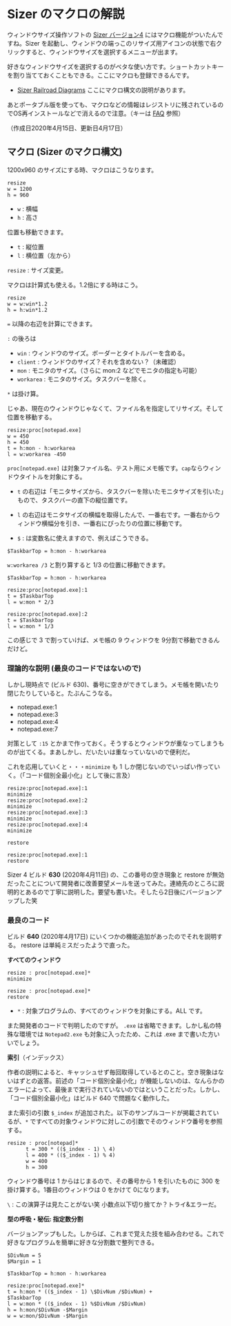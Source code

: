 # Sizer のマクロの解説
ウィンドウサイズ操作ソフトの [Sizer バージョン4](http://www.brianapps.net/sizer4/) にはマクロ機能がついたんですね。Sizer を起動し、ウィンドウの端っこのリサイズ用アイコンの状態で右クリックすると、ウィンドウサイズを選択するメニューが出ます。

好きなウィンドウサイズを選択するのがベタな使い方です。ショートカットキーを割り当てておくこともできる。ここにマクロも登録できるんです。

- [Sizer Railroad Diagrams](http://www.brianapps.net/sizer4/rail.html) ここにマクロ構文の説明があります。

あとポータブル版を使っても、マクロなどの情報はレジストリに残されているのでOS再インストールなどで消えるので注意。（キーは [FAQ](http://www.brianapps.net/sizer/faq.html) 参照）

（作成日2020年4月15日、更新日4月17日）

## マクロ (Sizer のマクロ構文)
1200x960 のサイズにする時、マクロはこうなります。

```
resize
w = 1200
h = 960
```

- `w` : 横幅
- `h` : 高さ

位置も移動できます。
- `t` : 縦位置
- `l` : 横位置（左から）

`resize` : サイズ変更。

マクロは計算式も使える。1.2倍にする時はこう。
```
resize
w = w:win*1.2
h = h:win*1.2
```
`=` 以降の右辺を計算にできます。

`:` の後ろは
- `win` : ウィンドウのサイズ。ボーダーとタイトルバーを含める。
- `client` : ウィンドウのサイズ？それを含めない？（未確認）
- `mon` : モニタのサイズ。（さらに mon:2 などでモニタの指定も可能）
- `workarea` : モニタのサイズ。タスクバーを除く。

`*` は掛け算。

じゃあ、現在のウィンドウじゃなくて、ファイル名を指定してリサイズ。そして位置を移動する。
```
resize:proc[notepad.exe]
w = 450
h = 450
t = h:mon - h:workarea
l = w:workarea -450
```

`proc[notepad.exe]` は対象ファイル名、テスト用にメモ帳です。`cap`ならウィンドウタイトルを対象にする。

- `t` の右辺は「モニタサイズから、タスクバーを除いたモニタサイズを引いた」もので、タスクバーの直下の縦位置です。
- `l` の右辺はモニタサイズの横幅を取得したんで、一番右です。一番右からウィンドウ横幅分を引き、一番右にぴったりの位置に移動です。

- `$` : は変数名に使えますので、例えばこうできる。

`$TaskbarTop = h:mon - h:workarea`

`w:workarea /3` と割り算すると 1/3 の位置に移動できます。


```
$TaskbarTop = h:mon - h:workarea

resize:proc[notepad.exe]:1
t = $TaskbarTop
l = w:mon * 2/3

resize:proc[notepad.exe]:2
t = $TaskbarTop
l = w:mon * 1/3
```

この感じで 3 で割っていけば、メモ帳の 9 ウィンドウを 9分割で移動できるんだけど。

### 理論的な説明 (最良のコードではないので)
しかし現時点で (ビルド 630)、番号に空きができてしまう。メモ帳を開いたり閉じたりしていると。たぶんこうなる。

- notepad.exe:1
- notepad.exe:3
- notepad.exe:4
- notepad.exe:7

対策として `:15` とかまで作っておく。そうするとウィンドウが重なってしまうものが出てくる。まあしかし、だいたいは重なっていないので便利だ。

これを応用していくと・・・`minimize` も 1 しか閉じないのでいっぱい作っていく。（「コード個別全最小化」として後に言及）

```
resize:proc[notepad.exe]:1
minimize
resize:proc[notepad.exe]:2
minimize
resize:proc[notepad.exe]:3
minimize
resize:proc[notepad.exe]:4
minimize
```

`restore`

```
resize:proc[notepad.exe]:1
restore
```

Sizer 4 ビルド **630** (2020年4月11日) の、この番号の空き現象と restore が無効だったことについて開発者に改善要望メールを送ってみた。連絡先のところに説明的とあるので丁寧に説明した。要望も書いた。そしたら2日後にバージョンアップした笑

### 最良のコード

ビルド **640** (2020年4月17日) にいくつかの機能追加があったのでそれを説明する。 restore は単純ミスだったようで直った。

**すべてのウィンドウ**

```
resize : proc[notepad.exe]*
minimize
```

```
resize : proc[notepad.exe]*
restore
```

- `*` : 対象プログラムの、すべてのウィンドウを対象にする。ALL です。

また開発者のコードで判明したのですが。 `.exe` は省略できます。しかし私の特殊な環境では `Notepad2.exe` も対象に入ったため、これは .exe まで書いた方いいでしょう。

**索引**（インデックス）

作者の説明によると、キャッシュせず毎回取得しているとのこと。空き現象はないはずとの返答。前述の「コード個別全最小化」が機能しないのは、なんらかのエラーによって、最後まで実行されていないのではということだった。しかし、「コード個別全最小化」はビルド 640 で問題なく動作した。

また索引の引数 `$_index` が追加された。以下のサンプルコードが掲載されているが、`*` ですべての対象ウィンドウに対しこの引数でそのウィンドウ番号を参照する。

```
resize : proc[notepad]*
      t = 300 * (($_index - 1) \ 4)
      l = 400 * (($_index - 1) % 4)
      w = 400
      h = 300
```

ウィンドウ番号は 1 からはじまるので、その番号から 1 を引いたものに 300 を掛け算する。1番目のウィンドウは 0 をかけて 0になります。

`\` : この演算子は見たことがない笑  小数点以下切り捨てか？トライ&エラーだ。

**型の呼吸・秘伝: 指定数分割**

バージョンアップもした。しからば、これまで覚えた技を組み合わせる。これで好きなプログラムを簡単に好きな分割数で整列できる。

```
$DivNum = 5
$Margin = 1

$TaskbarTop = h:mon - h:workarea

resize:proc[notepad.exe]*
t = h:mon * (($_index - 1) \$DivNum /$DivNum) + 
$TaskbarTop
l = w:mon * (($_index - 1) %$DivNum /$DivNum)
h = h:mon/$DivNum -$Margin
w = w:mon/$DivNum -$Margin
```
